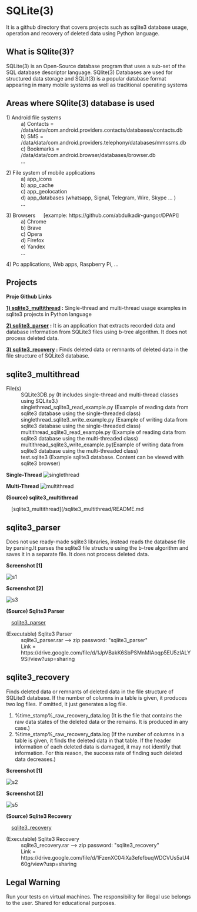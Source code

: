 # SQLite(3)
It is a github directory that covers projects such as sqlite3 database usage, operation and recovery of deleted data using Python language.

What is SQlite(3)?
---
SQLite(3) is an Open-Source database program that uses a sub-set of the SQL database descriptor language. SQlite(3) Databases are used for structured data storage and SQLit(3) is a popular database format appearing in many mobile systems as well as traditional operating systems

Areas where SQlite(3) database is used
---
<dl>
  <dt> 1) Android file systems
  <dd>
  <dd> a) Contacts = /data/data/com.android.providers.contacts/databases/contacts.db
  <dd> b) SMS = /data/data/com.android.providers.telephony/databases/mmssms.db
  <dd> c) Bookmarks = /data/data/com.android.browser/databases/browser.db
  <dd> ...
</dl>
 
<dl>
  <dt> 2) File system of mobile applications
  <dd>
  <dd> a) app_icons
  <dd> b) app_cache
  <dd> c) app_geolocation
  <dd> d) app_databases (whatsapp, Signal, Telegram, Wire, Skype ... )
  <dd> ...
</dl>

<dl>
  <dt> 3) Browsers &emsp; [example: https://github.com/abdulkadir-gungor/DPAPI]   
  <dd>
  <dd> a) Chrome
  <dd> b) Brave
  <dd> c) Opera
  <dd> d) Firefox
  <dd> e) Yandex
  <dd> ...
</dl>

<dl>
   <dt>4) Pc applications, Web apps, Raspberry Pi, ...
   <dd>
</dl>


Projects
---
**Proje Github Links**

**[1) sqlite3_multithread](/sqlite3_multithread/README.md) :** Single-thread and multi-thread usage examples in sqlite3 projects in Python language

**[2) sqlite3_parser](/sqlite3_parser/README.md) :** It is an application that extracts recorded data and database information from SQLite3 files using b-tree algorithm. It does not process deleted data.

**[3) sqlite3_recovery](/sqlite3_recovery/README.md) :** Finds deleted data or remnants of deleted data in the file structure of SQLite3 database.


sqlite3_multithread
---
<dl>
  <dt> File(s)
  <dd>
  <dd> SQLite3DB.py (It includes single-thread and multi-thread classes using SQLite3.)
  <dd> singlethread_sqlite3_read_example.py (Example of reading data from sqlite3 database using the single-threaded class)
  <dd> singlethread_sqlite3_write_example.py (Example of writing data from sqlite3 database using the single-threaded class)
  <dd> multithread_sqlite3_read_example.py (Example of reading data from sqlite3 database using the multi-threaded class)
  <dd> multithread_sqlite3_write_example.py(Example of writing data from sqlite3 database using the multi-threaded class)
  <dd> test.sqlite3 (Example sqlite3 database. Content can be viewed with sqlite3 browser)
</dl>


**Single-Thread**
![singlethread](https://user-images.githubusercontent.com/71177413/169505986-7f83e8ea-25d5-49d5-8395-022d5e900c65.JPG)


**Multi-Thread**
![multithread](https://user-images.githubusercontent.com/71177413/169506034-c75a070d-a5c4-459b-a63b-42adabe3087d.JPG)


**(Source) sqlite3_multithread**

&emsp;[sqlite3_multithread](/sqlite3_multithread/README.md

sqlite3_parser
---
Does not use ready-made sqlite3 libraries, instead reads the database file by parsing.It parses the sqlite3 file structure using the b-tree algorithm and saves it in a separate file. It does not process deleted data.

**Screenshot [1]**

![s1](https://user-images.githubusercontent.com/71177413/169509541-bfd91283-2e21-4afd-8c2e-49ee195df2af.JPG)

**Screenshot [2]**

![s3](https://user-images.githubusercontent.com/71177413/169512193-2b3acd3a-c460-4494-8d50-b6aa91bea867.JPG)

**(Source) Sqlite3 Parser**

&emsp;[sqlite3_parser](/sqlite3_parser/README.md)

<dl>
  <dt> (Executable) Sqlite3 Parser
  <dd>
  <dd> sqlite3_parser.rar --> zip password: "sqlite3_parser"
  <dd> Link = https://drive.google.com/file/d/1JpVBakK6SbPSMnMIAoqp5EU5zlALY9Si/view?usp=sharing
</dl>

sqlite3_recovery
---
 Finds deleted data or remnants of deleted data in the file structure of SQLite3 database. If the number of columns in a table is given, it produces two log files. If omitted, it just generates a log file.
 1) %time_stamp%_raw_recovery_data.log (It is the file that contains the raw data states of the deleted data or the remains. It is produced in any case.)
 2) %time_stamp%_raw_recovery_data.log (If the number of columns in a table is given, it finds the deleted data in that table. If the header information of each deleted data is damaged, it may not identify that information. For this reason, the success rate of finding such deleted data decreases.)

**Screenshot [1]**

![s2](https://user-images.githubusercontent.com/71177413/169513058-a82bb6ff-5467-42e3-a739-61b321e17b2c.jpg)

**Screenshot [2]**

![s5](https://user-images.githubusercontent.com/71177413/169516775-1ff1cfc1-b205-4d53-a7e2-88da63a39412.jpg)

**(Source) Sqlite3 Recovery**

&emsp;[sqlite3_recovery](/sqlite3_recovery/README.md)

<dl>
  <dt> (Executable) Sqlite3 Recovery
  <dd>
  <dd> sqlite3_recovery.rar --> zip password: "sqlite3_recovery"
  <dd> Link = https://drive.google.com/file/d/1FzenXC04iXa3efefbuqWDCVUs5aU460g/view?usp=sharing
</dl>

Legal Warning
---
Run your tests on virtual machines. The responsibility for illegal use belongs to the user. Shared for educational purposes.
